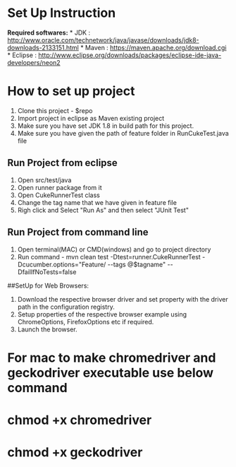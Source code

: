 # Set Up Instruction
**Required softwares:**
      * JDK : http://www.oracle.com/technetwork/java/javase/downloads/jdk8-downloads-2133151.html 
      * Maven : https://maven.apache.org/download.cgi
      * Eclipse : http://www.eclipse.org/downloads/packages/eclipse-ide-java-developers/neon2

# How to set up project
1. Clone this project - $repo
2. Import project in eclipse as Maven existing project
3. Make sure you have set JDK 1.8 in build path for this project.
4. Make sure you have given the path of feature folder in RunCukeTest.java file

## Run Project from eclipse
1. Open src/test/java 
2. Open runner package from it
3. Open CukeRunnerTest class
4. Change the tag name that we have given in feature file
5. Righ click and Select "Run As" and then select "JUnit Test"



## Run Project from command line
1. Open terminal(MAC) or CMD(windows) and go to project directory
2. Run command - mvn clean test -Dtest=runner.CukeRunnerTest -Dcucumber.options="Feature/ --tags @$tagname" --DfailIfNoTests=false

##SetUp for Web Browsers:
1. Download the respective browser driver and set property with the driver path in the configuration registry.
2. Setup properties of the respective browser example using ChromeOptions, FirefoxOptions etc if required.
3. Launch the browser.



# For mac to make chromedriver and geckodriver executable use below command
# chmod +x chromedriver
# chmod +x geckodriver



